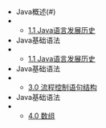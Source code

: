 * Java概述(#)
* * [1.1 Java语言发展历史](/article/Java/java_1.md)
* Java基础语法
* * [1.1 Java语言发展历史](/article/Java/java_2.md)
* Java基础语法
* * [3.0 流程控制语句结构](/article/Java/java_3.md)
* Java基础语法
* * [4.0 数组](/article/Java/java_4.md)
